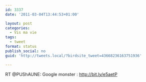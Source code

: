 ```yaml
---
id: 3337
date: '2011-03-04T13:44:53+01:00'

layout: post
categories:
  - Vis ma vie
tags:
  - tweet
format: status
publish_social: no
guid: 'http://tweets.local/?birdsite_tweet=43668236163751936'

---
```


RT @PUShAUNE: Google monster : http://bit.ly/e5aetP
